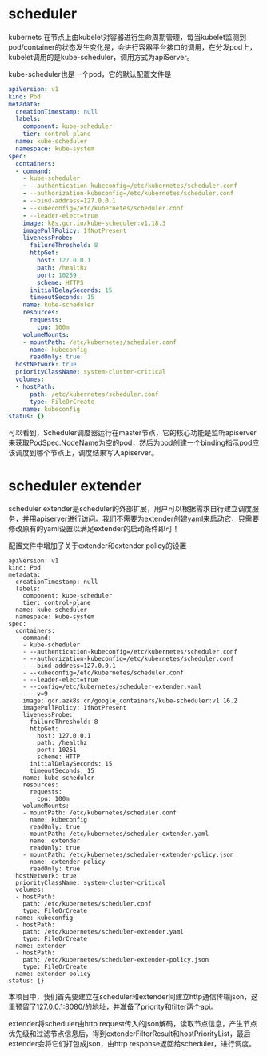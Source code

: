 # scheduler

kubernets 在节点上由kubelet对容器进行生命周期管理，每当kubelet监测到pod/container的状态发生变化是，会进行容器平台接口的调用，在分发pod上，kubelet调用的是kube-scheduler，调用方式为apiServer。

kube-scheduler也是一个pod，它的默认配置文件是

```yaml
apiVersion: v1
kind: Pod
metadata:
  creationTimestamp: null
  labels:
    component: kube-scheduler
    tier: control-plane
  name: kube-scheduler
  namespace: kube-system
spec:
  containers:
  - command:
    - kube-scheduler
    - --authentication-kubeconfig=/etc/kubernetes/scheduler.conf
    - --authorization-kubeconfig=/etc/kubernetes/scheduler.conf
    - --bind-address=127.0.0.1
    - --kubeconfig=/etc/kubernetes/scheduler.conf
    - --leader-elect=true
    image: k8s.gcr.io/kube-scheduler:v1.18.3
    imagePullPolicy: IfNotPresent
    livenessProbe:
      failureThreshold: 8
      httpGet:
        host: 127.0.0.1
        path: /healthz
        port: 10259
        scheme: HTTPS
      initialDelaySeconds: 15
      timeoutSeconds: 15
    name: kube-scheduler
    resources:
      requests:
        cpu: 100m
    volumeMounts:
    - mountPath: /etc/kubernetes/scheduler.conf
      name: kubeconfig
      readOnly: true
  hostNetwork: true
  priorityClassName: system-cluster-critical
  volumes:
  - hostPath:
      path: /etc/kubernetes/scheduler.conf
      type: FileOrCreate
    name: kubeconfig
status: {}
```

可以看到，Scheduler调度器运行在master节点，它的核心功能是监听apiserver来获取PodSpec.NodeName为空的pod，然后为pod创建一个binding指示pod应该调度到哪个节点上，调度结果写入apiserver。

# scheduler extender

scheduler extender是scheduler的外部扩展，用户可以根据需求自行建立调度服务，并用apiserver进行访问。我们不需要为extender创建yaml来启动它，只需要修改原有的yaml设置以满足extender的启动条件即可！

配置文件中增加了关于extender和extender policy的设置

```
apiVersion: v1
kind: Pod
metadata:
  creationTimestamp: null
  labels:
    component: kube-scheduler
    tier: control-plane
  name: kube-scheduler
  namespace: kube-system
spec:
  containers:
  - command:
    - kube-scheduler
    - --authentication-kubeconfig=/etc/kubernetes/scheduler.conf
    - --authorization-kubeconfig=/etc/kubernetes/scheduler.conf
    - --bind-address=127.0.0.1
    - --kubeconfig=/etc/kubernetes/scheduler.conf
    - --leader-elect=true
    - --config=/etc/kubernetes/scheduler-extender.yaml
    - --v=9
    image: gcr.azk8s.cn/google_containers/kube-scheduler:v1.16.2
    imagePullPolicy: IfNotPresent
    livenessProbe:
      failureThreshold: 8
      httpGet:
        host: 127.0.0.1
        path: /healthz
        port: 10251
        scheme: HTTP
      initialDelaySeconds: 15
      timeoutSeconds: 15
    name: kube-scheduler
    resources:
      requests:
        cpu: 100m
    volumeMounts:
    - mountPath: /etc/kubernetes/scheduler.conf
      name: kubeconfig
      readOnly: true
    - mountPath: /etc/kubernetes/scheduler-extender.yaml
      name: extender
      readOnly: true
    - mountPath: /etc/kubernetes/scheduler-extender-policy.json
      name: extender-policy
      readOnly: true
  hostNetwork: true
  priorityClassName: system-cluster-critical
  volumes:
  - hostPath:
    path: /etc/kubernetes/scheduler.conf
    type: FileOrCreate
  name: kubeconfig
  - hostPath:
    path: /etc/kubernetes/scheduler-extender.yaml
    type: FileOrCreate
  name: extender
  - hostPath:
    path: /etc/kubernetes/scheduler-extender-policy.json
    type: FileOrCreate
  name: extender-policy
status: {}
```



本项目中，我们首先要建立在scheduler和extender间建立http通信传输json，这里预留了127.0.0.1:8080/的地址，并准备了priority和filter两个api。

extender将scheduler由http request传入的json解码，读取节点信息，产生节点优先级和过滤节点信息后，得到extenderFilterResult和hostPriorityList，最后extender会将它们打包成json，由http response返回给scheduler，进行调度。



